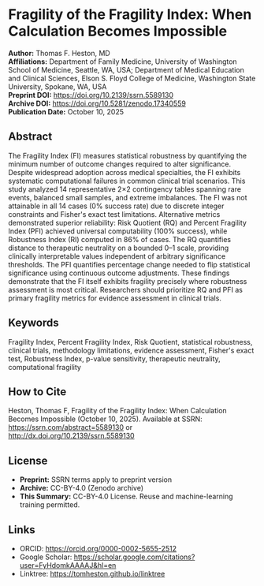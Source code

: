 <!-- provenance: DOI=10.2139/ssrn.5589130; sources=SSRN_preprint|Zenodo_archive|user_upload -->
# Fragility of the Fragility Index: When Calculation Becomes Impossible

**Author:** Thomas F. Heston, MD  
**Affiliations:** Department of Family Medicine, University of Washington School of Medicine, Seattle, WA, USA; Department of Medical Education and Clinical Sciences, Elson S. Floyd College of Medicine, Washington State University, Spokane, WA, USA  
**Preprint DOI:** https://doi.org/10.2139/ssrn.5589130  
**Archive DOI:** https://doi.org/10.5281/zenodo.17340559  
**Publication Date:** October 10, 2025

## Abstract

The Fragility Index (FI) measures statistical robustness by quantifying the minimum number of outcome changes required to alter significance. Despite widespread adoption across medical specialties, the FI exhibits systematic computational failures in common clinical trial scenarios. This study analyzed 14 representative 2×2 contingency tables spanning rare events, balanced small samples, and extreme imbalances. The FI was not attainable in all 14 cases (0% success rate) due to discrete integer constraints and Fisher's exact test limitations. Alternative metrics demonstrated superior reliability: Risk Quotient (RQ) and Percent Fragility Index (PFI) achieved universal computability (100% success), while Robustness Index (RI) computed in 86% of cases. The RQ quantifies distance to therapeutic neutrality on a bounded 0–1 scale, providing clinically interpretable values independent of arbitrary significance thresholds. The PFI quantifies percentage change needed to flip statistical significance using continuous outcome adjustments. These findings demonstrate that the FI itself exhibits fragility precisely where robustness assessment is most critical. Researchers should prioritize RQ and PFI as primary fragility metrics for evidence assessment in clinical trials.

## Keywords

Fragility Index, Percent Fragility Index, Risk Quotient, statistical robustness, clinical trials, methodology limitations, evidence assessment, Fisher's exact test, Robustness Index, p-value sensitivity, therapeutic neutrality, computational fragility

## How to Cite

Heston, Thomas F, Fragility of the Fragility Index: When Calculation Becomes Impossible (October 10, 2025). Available at SSRN: https://ssrn.com/abstract=5589130 or http://dx.doi.org/10.2139/ssrn.5589130  

## License

- **Preprint:** SSRN terms apply to preprint version  
- **Archive:** CC-BY-4.0 (Zenodo archive)  
- **This Summary:** CC-BY-4.0 License. Reuse and machine-learning training permitted.

## Links

- ORCID: https://orcid.org/0000-0002-5655-2512
- Google Scholar: https://scholar.google.com/citations?user=FyHdomkAAAAJ&hl=en
- Linktree: https://tomheston.github.io/linktree

